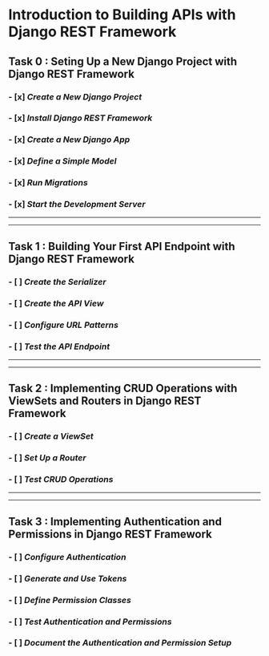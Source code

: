 # Introduction to Building APIs with Django REST Framework

## Task 0 : Seting Up a New Django Project with Django REST Framework
### - [x] *Create a New Django Project*
### - [x] *Install Django REST Framework*
### - [x] *Create a New Django App*
### - [x] *Define a Simple Model*
### - [x] *Run Migrations*
### - [x] *Start the Development Server*
---
---
## Task 1 : Building Your First API Endpoint with Django REST Framework
### - [ ] *Create the Serializer*
### - [ ] *Create the API View*
### - [ ] *Configure URL Patterns*
### - [ ] *Test the API Endpoint*
---
---
## Task 2 : Implementing CRUD Operations with ViewSets and Routers in Django REST Framework
### - [ ] *Create a ViewSet*
### - [ ] *Set Up a Router*
### - [ ] *Test CRUD Operations*
---
---
## Task 3 : Implementing Authentication and Permissions in Django REST Framework
### - [ ] *Configure Authentication*
### - [ ] *Generate and Use Tokens*
### - [ ] *Define Permission Classes*
### - [ ] *Test Authentication and Permissions*
### - [ ] *Document the Authentication and Permission Setup*
